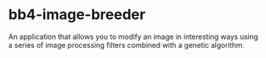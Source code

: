 # bb4-image-breeder
An application that allows you to modify an image in interesting ways using a series of 
image processing filters combined with a genetic algorithm.